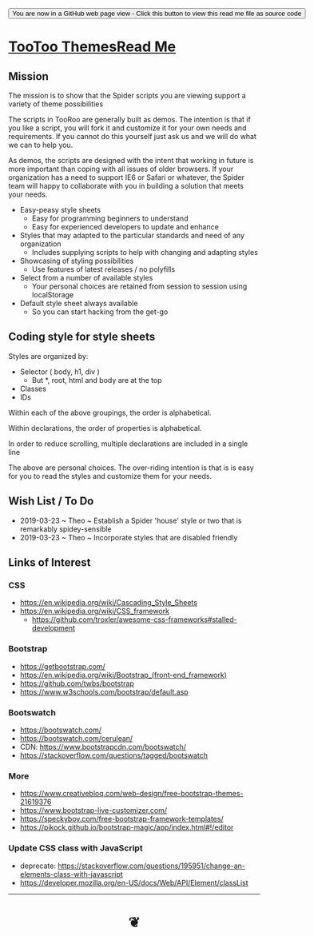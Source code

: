 <div><input type=button  class = 'btn btn-secondary btn-sm' onclick="window.location.href='https://github.com/pushme-pullyou/pushme-pullyou.github.io/blob/master/pagess/themes.md'";
value='You are now in a GitHub web page view - Click this button to view this read me file as source code' ></div>


<span style=display:none; > [You are now in a GitHub source code view - click this link to view Read Me file as a web page]( https://pushme-pullyou.github.io/#pages/themes.md "View file as a web page." ) </span>


# [TooToo ThemesRead Me]( #themes.md )


## Mission

The mission is to show that the Spider scripts you are viewing support a variety of theme possibilities

The scripts in TooRoo are generally built as demos. The intention is that if you like a script, you will fork it and customize it for your own needs and requirements. If you cannot do this yourself just ask us and we will do what we can to help you.

As demos, the scripts are designed with the intent that working in future is more important than coping with all issues of older browsers. If your organization has a need to support IE6 or Safari or whatever, the Spider team will happy to collaborate with you in building a solution that meets your needs.


* Easy-peasy style sheets
	* Easy for programming beginners to understand
	* Easy for experienced developers to update and enhance
* Styles that may adapted to the particular standards and need of any organization
	* Includes supplying scripts to help with changing and adapting styles
* Showcasing of styling possibilities
	* Use features of latest releases / no polyfills
* Select from a number of available styles
	* Your personal choices are retained from session to session using localStorage
* Default style sheet always available
	* So you can start hacking from the get-go

## Coding style for style sheets

Styles are organized by:

* Selector ( body, h1, div )
	* But *, root, html and body are at the top
* Classes
* IDs

Within each of the above groupings, the order is alphabetical.

Within declarations, the order of properties is alphabetical.

In order to reduce scrolling, multiple declarations are included in a single line

The above are personal choices. The over-riding intention is that is is easy for you to read the styles and customize them for your needs.


## Wish List / To Do

* 2019-03-23 ~ Theo ~ Establish a Spider 'house' style or two that is remarkably spidey-sensible
* 2019-03-23 ~ Theo ~ Incorporate styles that are disabled friendly


## Links of Interest

### CSS

* https://en.wikipedia.org/wiki/Cascading_Style_Sheets
* https://en.wikipedia.org/wiki/CSS_framework
	* https://github.com/troxler/awesome-css-frameworks#stalled-development

###  Bootstrap

* https://getbootstrap.com/
* https://en.wikipedia.org/wiki/Bootstrap_(front-end_framework)
* https://github.com/twbs/bootstrap
* https://www.w3schools.com/bootstrap/default.asp


### Bootswatch
* https://bootswatch.com/
* https://bootswatch.com/cerulean/
* CDN: https://www.bootstrapcdn.com/bootswatch/
* https://stackoverflow.com/questions/tagged/bootswatch

### More
* https://www.creativebloq.com/web-design/free-bootstrap-themes-21619376
* https://www.bootstrap-live-customizer.com/
* https://speckyboy.com/free-bootstrap-framework-templates/
* https://pikock.github.io/bootstrap-magic/app/index.html#!/editor


### Update CSS class with JavaScript

* deprecate: https://stackoverflow.com/questions/195951/change-an-elements-class-with-javascript
* https://developer.mozilla.org/en-US/docs/Web/API/Element/classList


***


# <center title="hello!" ><a href=javascript:window.scrollTo(0,0); style=text-decoration:none; > ❦ </a></center>